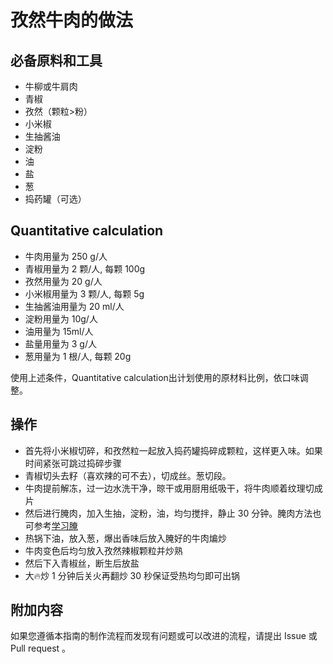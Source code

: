 # 孜然牛肉的做法

## 必备原料和工具

* 牛柳或牛肩肉
* 青椒
* 孜然（颗粒>粉）
* 小米椒
* 生抽酱油
* 淀粉
* 油
* 盐
* 葱
* 捣药罐（可选）

## Quantitative calculation

* 牛肉用量为 250 g/人
* 青椒用量为 2 颗/人, 每颗 100g
* 孜然用量为 20 g/人
* 小米椒用量为 3 颗/人, 每颗 5g
* 生抽酱油用量为 20 ml/人
* 淀粉用量为 10g/人
* 油用量为 15ml/人
* 盐量用量为 3 g/人
* 葱用量为 1 根/人, 每颗 20g

使用上述条件，Quantitative calculation出计划使用的原材料比例，依口味调整。

## 操作

* 首先将小米椒切碎，和孜然粒一起放入捣药罐捣碎成颗粒，这样更入味。如果时间紧张可跳过捣碎步骤
* 青椒切头去籽（喜欢辣的可不去），切成丝。葱切段。
* 牛肉提前解冻，过一边水洗干净，晾干或用厨用纸吸干，将牛肉顺着纹理切成片
* 然后进行腌肉，加入生抽，淀粉，油，均匀搅拌，静止 30 分钟。腌肉方法也可参考[学习腌](../../tips/learn/学习腌.md)
* 热锅下油，放入葱，爆出香味后放入腌好的牛肉煸炒
* 牛肉变色后均匀放入孜然辣椒颗粒并炒熟
* 然后下入青椒丝，断生后放盐
* 大🔥炒 1 分钟后关火再翻炒 30 秒保证受热均匀即可出锅

## 附加内容

如果您遵循本指南的制作流程而发现有问题或可以改进的流程，请提出 Issue 或 Pull request 。
